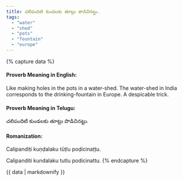 ```yaml
---
title: చలిపందిటి కుండలకు తూట్లు పొడిచినట్టు.
tags:
  - "water"
  - "shed"
  - "pots"
  - "fountain"
  - "europe"
---
```


{% capture data %}
#### Proverb Meaning in English:
Like making holes in the pots in a water-shed.
The water-shed in India corresponds to the drinking-fountain in Europe.
A despicable trick.

#### Proverb Meaning in Telugu:
చలిపందిటి కుండలకు తూట్లు పొడిచినట్టు.

#### Romanization:
Calipandiṭi kuṇḍalaku tūṭlu poḍicinaṭṭu.

Calipanditi kundalaku tutlu podicinattu.
{% endcapture %}

{{ data | markdownify }}

